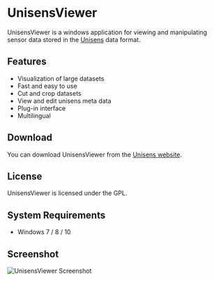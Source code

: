 # UnisensViewer

UnisensViewer is a windows application for viewing and manipulating sensor data stored in the [Unisens](https://unisens.org/) data format.

## Features
  * Visualization of large datasets
  * Fast and easy to use
  * Cut and crop datasets
  * View and edit unisens meta data
  * Plug-in interface
  * Multilingual

## Download
You can download UnisensViewer from the [Unisens website](https://unisens.org/downloads.html).

## License
UnisensViewer is licensed under the GPL.

## System Requirements
  * Windows 7 / 8 / 10

## Screenshot
![UnisensViewer Screenshot](http://unisens.org/pics/unisensviewer.png "UnisensViewer Screenshot")

